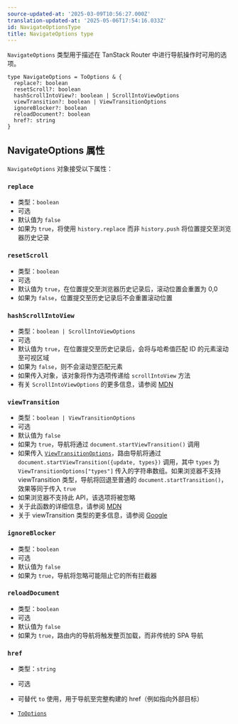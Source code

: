 ```yaml
---
source-updated-at: '2025-03-09T10:56:27.000Z'
translation-updated-at: '2025-05-06T17:54:16.033Z'
id: NavigateOptionsType
title: NavigateOptions type
---
```


`NavigateOptions` 类型用于描述在 TanStack Router 中进行导航操作时可用的选项。

```tsx
type NavigateOptions = ToOptions & {
  replace?: boolean
  resetScroll?: boolean
  hashScrollIntoView?: boolean | ScrollIntoViewOptions
  viewTransition?: boolean | ViewTransitionOptions
  ignoreBlocker?: boolean
  reloadDocument?: boolean
  href?: string
}
```

## NavigateOptions 属性

`NavigateOptions` 对象接受以下属性：

### `replace`

- 类型：`boolean`
- 可选
- 默认值为 `false`
- 如果为 `true`，将使用 `history.replace` 而非 `history.push` 将位置提交至浏览器历史记录

### `resetScroll`

- 类型：`boolean`
- 可选
- 默认值为 `true`，在位置提交至浏览器历史记录后，滚动位置会重置为 0,0
- 如果为 `false`，位置提交至历史记录后不会重置滚动位置

### `hashScrollIntoView`

- 类型：`boolean | ScrollIntoViewOptions`
- 可选
- 默认值为 `true`，在位置提交至历史记录后，会将与哈希值匹配 ID 的元素滚动至可视区域
- 如果为 `false`，则不会滚动至匹配元素
- 如果传入对象，该对象将作为选项传递给 `scrollIntoView` 方法
- 有关 `ScrollIntoViewOptions` 的更多信息，请参阅 [MDN](https://developer.mozilla.org/en-US/docs/Web/API/Element/scrollIntoView)

### `viewTransition`

- 类型：`boolean | ViewTransitionOptions`
- 可选
- 默认值为 `false`
- 如果为 `true`，导航将通过 `document.startViewTransition()` 调用
- 如果传入 [`ViewTransitionOptions`](./ViewTransitionOptionsType.md)，路由导航将通过 `document.startViewTransition({update, types})` 调用，其中 `types` 为 `ViewTransitionOptions["types"]` 传入的字符串数组。如果浏览器不支持 viewTransition 类型，导航将回退至普通的 `document.startTransition()`，效果等同于传入 `true`
- 如果浏览器不支持此 API，该选项将被忽略
- 关于此函数的详细信息，请参阅 [MDN](https://developer.mozilla.org/en-US/docs/Web/API/Document/startViewTransition)
- 关于 viewTransition 类型的更多信息，请参阅 [Google](https://developer.chrome.com/docs/web-platform/view-transitions/same-document#view-transition-types)

### `ignoreBlocker`

- 类型：`boolean`
- 可选
- 默认值为 `false`
- 如果为 `true`，导航将忽略可能阻止它的所有拦截器

### `reloadDocument`

- 类型：`boolean`
- 可选
- 默认值为 `false`
- 如果为 `true`，路由内的导航将触发整页加载，而非传统的 SPA 导航

### `href`

- 类型：`string`
- 可选
- 可替代 `to` 使用，用于导航至完整构建的 href（例如指向外部目标）

- [`ToOptions`](./ToOptionsType.md)
